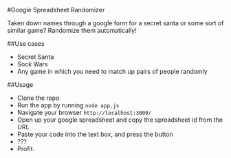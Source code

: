 #Google Spreadsheet Randomizer

Taken down names through a google form for a secret santa or some sort of similar game? Randomize them automatically!

##Use cases
 - Secret Santa
 - Sock Wars
 - Any game in which you need to match up pairs of people randomly

##Usage

 - Clone the repo
 - Run the app by running `node app.js`
 - Navigate your browser `http://localhost:3000/`
 - Open up your google spreadsheet and copy the spreadsheet id from the URL
 - Paste your code into the text box, and press the button
 - ???
 - Profit.